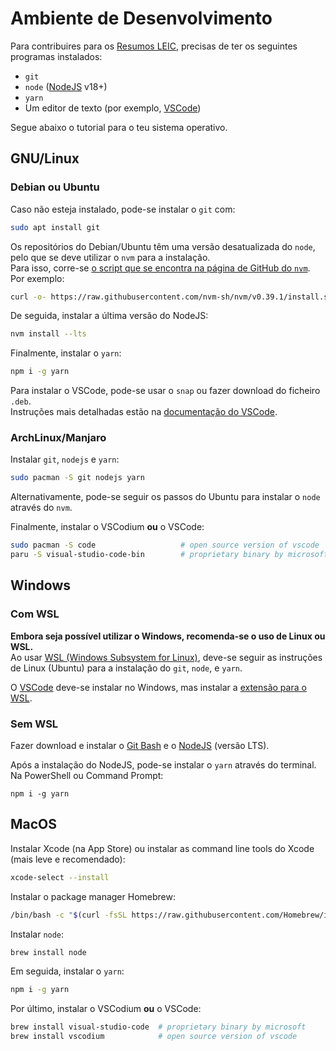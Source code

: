 # Ambiente de Desenvolvimento

Para contribuires para os [Resumos LEIC](https://resumos.leic.pt), precisas de ter os seguintes programas instalados:

- `git`
- `node` ([NodeJS](https://nodejs.org) v18+)
- `yarn`
- Um editor de texto (por exemplo, [VSCode](https://code.visualstudio.com/))

Segue abaixo o tutorial para o teu sistema operativo.

## GNU/Linux

### Debian ou Ubuntu

Caso não esteja instalado, pode-se instalar o `git` com:

```bash
sudo apt install git
```

Os repositórios do Debian/Ubuntu têm uma versão desatualizada do `node`, pelo que se deve utilizar o `nvm` para a instalação.  
Para isso, corre-se [o script que se encontra na página de GitHub do `nvm`](https://github.com/nvm-sh/nvm#install--update-script).
Por exemplo:

```bash
curl -o- https://raw.githubusercontent.com/nvm-sh/nvm/v0.39.1/install.sh | bash
```

De seguida, instalar a última versão do NodeJS:

```bash
nvm install --lts
```

Finalmente, instalar o `yarn`:

```bash
npm i -g yarn
```

Para instalar o VSCode, pode-se usar o `snap` ou fazer download do ficheiro `.deb`.  
Instruções mais detalhadas estão na [documentação do VSCode](https://code.visualstudio.com/docs/setup/linux).

### ArchLinux/Manjaro

Instalar `git`, `nodejs` e `yarn`:

```bash
sudo pacman -S git nodejs yarn
```

Alternativamente, pode-se seguir os passos do Ubuntu para instalar o `node` através do `nvm`.

Finalmente, instalar o VSCodium **ou** o VSCode:

```bash
sudo pacman -S code                   # open source version of vscode
paru -S visual-studio-code-bin        # proprietary binary by microsoft (from AUR)
```

## Windows

### Com WSL

**Embora seja possível utilizar o Windows, recomenda-se o uso de Linux ou WSL.**  
Ao usar [WSL (Windows Subsystem for Linux)](https://docs.microsoft.com/en-us/windows/wsl/install),
deve-se seguir as instruções de Linux (Ubuntu) para a instalação do `git`, `node`, e `yarn`.

O [VSCode](https://code.visualstudio.com/) deve-se instalar no Windows, mas instalar a [extensão para o WSL](https://code.visualstudio.com/docs/remote/wsl-tutorial).

### Sem WSL

Fazer download e instalar o [Git Bash](https://git-scm.com/downloads) e o [NodeJS](https://nodejs.org/en/download/) (versão LTS).

Após a instalação do NodeJS, pode-se instalar o `yarn` através do terminal.  
Na PowerShell ou Command Prompt:

```
npm i -g yarn
```

## MacOS

Instalar Xcode (na App Store) ou instalar as command line tools do Xcode (mais leve e recomendado):

```bash
xcode-select --install
```

Instalar o package manager Homebrew:

```bash
/bin/bash -c "$(curl -fsSL https://raw.githubusercontent.com/Homebrew/install/HEAD/install.sh)"
```

Instalar `node`:

```bash
brew install node
```

Em seguida, instalar o `yarn`:

```bash
npm i -g yarn
```

Por último, instalar o VSCodium **ou** o VSCode:

```bash
brew install visual-studio-code  # proprietary binary by microsoft
brew install vscodium            # open source version of vscode
```
